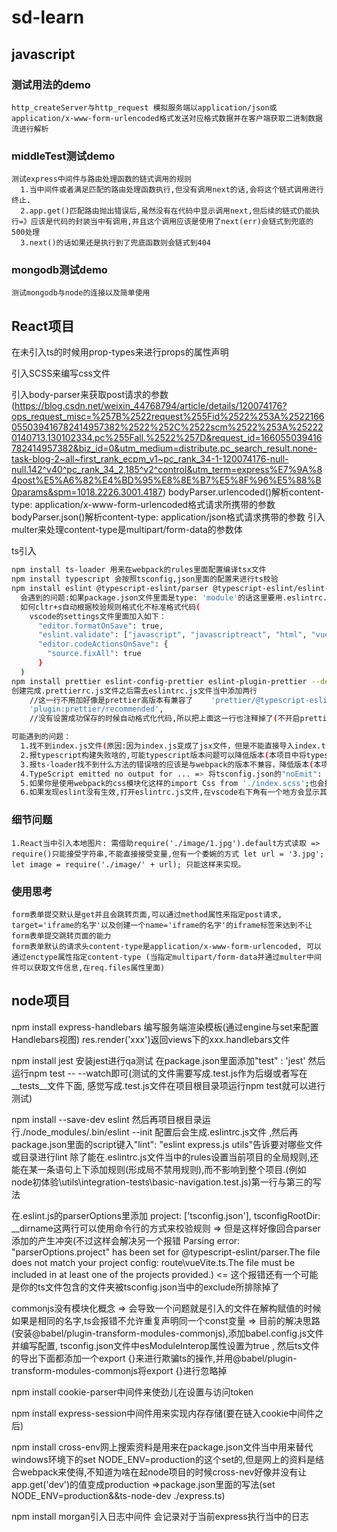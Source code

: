 # sd-learn

## javascript
  ### 测试用法的demo
    http_createServer与http_request 模拟服务端以application/json或application/x-www-form-urlencoded格式发送对应格式数据并在客户端获取二进制数据流进行解析
  ### middleTest测试demo
    测试express中间件与路由处理函数的链式调用的规则
      1.当中间件或者满足匹配的路由处理函数执行,但没有调用next的话,会将这个链式调用进行终止.
      2.app.get()匹配路由抛出错误后,虽然没有在代码中显示调用next,但后续的链式仍能执行=》应该是代码的封装当中有调用,并且这个调用应该是使用了next(err)会链式到兜底的500处理
      3.next()的话如果还是执行到了兜底函数则会链式到404
  ### mongodb测试demo
    测试mongodb与node的连接以及简单使用
## React项目
  在未引入ts的时候用prop-types来进行props的属性声明

  引入SCSS来编写css文件

  引入body-parser来获取post请求的参数 (https://blog.csdn.net/weixin_44768794/article/details/120074176?ops_request_misc=%257B%2522request%255Fid%2522%253A%2522166055039416782414957382%2522%252C%2522scm%2522%253A%252220140713.130102334.pc%255Fall.%2522%257D&request_id=166055039416782414957382&biz_id=0&utm_medium=distribute.pc_search_result.none-task-blog-2~all~first_rank_ecpm_v1~pc_rank_34-1-120074176-null-null.142^v40^pc_rank_34_2,185^v2^control&utm_term=express%E7%9A%84post%E5%A6%82%E4%BD%95%E8%8E%B7%E5%8F%96%E5%88%B0params&spm=1018.2226.3001.4187)
  bodyParser.urlencoded()解析content-type: application/x-www-form-urlencoded格式请求所携带的参数
  bodyParser.json()解析content-type: application/json格式请求携带的参数
  引入multer来处理content-type是multipart/form-data的参数体

  ts引入
  ```bash
  npm install ts-loader 用来在webpack的rules里面配置编译tsx文件
  npm install typescript 会按照tsconfig,json里面的配置来进行ts校验
  npm install eslint @typescript-eslint/parser @typescript-eslint/eslint-plugin eslint-plugin-react --dev 会按照.eslintrc.js文件里面的配置来进行ts校验
    会遇到的问题:如果package.json文件里面是type: 'module'的话这里要用.eslintrc.cjs文件(因为我是自己搭的所有package.json里面忘记加这一项了)
    如何cltr+s自动根据校验规则格式化不标准格式代码(
      vscode的settings文件里面加入如下：
        "editor.formatOnSave": true,
        "eslint.validate": ["javascript", "javascriptreact", "html", "vue"],
        "editor.codeActionsOnSave": {
          "source.fixAll": true
        }
    )
  npm install prettier eslint-config-prettier eslint-plugin-prettier --dev 创建.prettierrc.js文件（点击保存的时候会自动按照配置规则格式化代码）
  创建完成.prettierrc.js文件之后需去eslintrc.js文件当中添加两行
      //这一行不用加好像是prettier高版本有兼容了    'prettier/@typescript-eslint',  // 使用 ESLint -config-prettier 禁用来自@typescript-eslint/ ESLint 与 prettier 冲突的 ESLint 规则
      'plugin:prettier/recommended',  
      //没有设置成功保存的时候自动格式化代码,所以把上面这一行也注释掉了(不开启prettier)

  可能遇到的问题：
    1.找不到index.js文件(原因:因为index.js变成了jsx文件，但是不能直接导入index.tsx => 去webapck的配置里面的resolve选项里面添加一个属性,extensions: [".js", ".json", ".ts", ".tsx"]告诉导入的文件按照这几个后缀来寻找)
    2.报typescript构建失败啥的,可能typescript版本问题可以降低版本(本项目中将typescript@4.5.2)
    3.报ts-loader找不到什么方法的错误啥的应该是与webpack的版本不兼容，降低版本(本项目"ts-loader": "~8.2.0"与"webpack": "^4.46.0") 把install的eslint-loader卸载掉 => 这是我更新ts-loader包的错误好像是与eslint-loader有关
    4.TypeScript emitted no output for ... => 将tsconfig.json的"noEmit": false  这样build的时候就不会报错
    5.如果你是使用webpack的css模块化这样的import Css from './index.scss';也会报一个错误 => 这个错误是因为像这样的文件是没有导出的,可以在src文件下面加一个typings.d.ts配置来解决。但是目前看来是这个文件必须打开,要不还是有ts的警告提示，但不影响后续过程。
    6.如果发现eslint没有生效,打开eslintrc.js文件,在vscode右下角有一个地方会显示其打印日志(然后搜一下解决即可)
  ```
  ### 细节问题
    1.React当中引入本地图片: 需借助require('./image/1.jpg').default方式读取 => require()只能接受字符串,不能直接接受变量,但有一个委婉的方式 let url = '3.jpg'; let image = require('./image/' + url); 只能这样来实现。

  ### 使用思考
    form表单提交默认是get并且会跳转页面,可以通过method属性来指定post请求, target='iframe的名字'以及创建一个name='iframe的名字'的iframe标签来达到不让form表单提交跳转页面的能力
    form表单默认的请求头content-type是application/x-www-form-urlencoded, 可以通过enctype属性指定content-type (当指定multipart/form-data并通过multer中间件可以获取文件信息,在req.files属性里面)

## node项目
  npm install express-handlebars 编写服务端渲染模板(通过engine与set来配置Handlebars视图) res.render('xxx')返回views下的xxx.handlebars文件

  npm install jest 安装jest进行qa测试 在package.json里面添加"test" : 'jest' 然后运行npm test -- --watch即可(测试的文件需要写成.test.js作为后缀或者写在__tests__文件下面, 感觉写成.test.js文件在项目根目录项运行npm test就可以进行测试)

  npm install --save-dev eslint 然后再项目根目录运行./node_modules/.bin/eslint --init 配置后会生成.eslintrc.js文件 ,然后再package.json里面的script键入"lint": "eslint express.js utils"告诉要对哪些文件或目录进行lint
  除了能在.eslintrc.js文件当中的rules设置当前项目的全局规则,还能在某一条语句上下添加规则(形成局不禁用规则),而不影响到整个项目.(例如node初体验\utils\integration-tests\basic-navigation.test.js)第一行与第三的写法

  在.eslint.js的parserOptions里添加    project: ['tsconfig.json'],   tsconfigRootDir: __dirname这两行可以使用命令行的方式来校验规则 => 但是这样好像回合parser添加的产生冲突(不过这样会解决另一个报错 Parsing error: "parserOptions.project" has been set for @typescript-eslint/parser.The file does not match your project config: route\vueVite.ts.The file must be included in at least one of the projects provided.) <= 这个报错还有一个可能是你的ts文件包含的文件夹被tsconfig.json当中的exclude所排除掉了

  commonjs没有模块化概念 => 会导致一个问题就是引入的文件在解构赋值的时候如果是相同的名字,ts会报错不允许重复声明同一个const变量 => 目前的解决思路(安装@babel/plugin-transform-modules-commonjs),添加babel.config.js文件并编写配置, tsconfig.json文件中esModuleInterop属性设置为true , 然后ts文件的导出下面都添加一个export {}来进行欺骗ts的操作,并用@babel/plugin-transform-modules-commonjs将export {}进行忽略掉

  npm install cookie-parser中间件来使劲儿在设置与访问token

  npm install express-session中间件用来实现内存存储(要在链入cookie中间件之后)

  npm install cross-env网上搜索资料是用来在package.json文件当中用来替代windows环境下的set NODE_ENV=production的这个set的,但是网上的资料是结合webpack来使得,不知道为啥在起node项目的时候cross-nev好像并没有让app.get('dev')的值变成production =>package.json里面的写法(set NODE_ENV=production&&ts-node-dev ./express.ts)

  npm install morgan引入日志中间件 会记录对于当前express执行当中的日志
